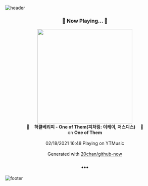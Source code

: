 ![header](https://capsule-render.vercel.app/api?type=wave&height=170&section=header&text=Hi.%20I'm%20SHIFT&fontColor=090707&fontAlignX=45&fontAlignY=65&fontSize=100)

<h3 align="center">🎵 Now Playing... 🎵</h3>
<p align="center">
  <a href="https://music.youtube.com/channel/UCakpJvdXIN9aMOXmuLqQEtQ">
    <img width="300" src="https://lh3.googleusercontent.com/d9OY-IyMDal0uSlI6T6cFXUQ71JjnnqPgY2J2Uw2uxoT-IYlTmq_W2EnrAAcjd_5ZMX7ACJr9qgqNSUK">
  </a>
  <br>
  🎵&nbsp&nbsp&nbsp <b>허클베리피 - One of Them(피처링: 이케이, 저스디스)</b> &nbsp&nbsp&nbsp🎵
  <br>
  on <b>One of Them</b>
  
  <br />
  <br />
  02/18/2021 16:48 Playing on YTMusic
  <br />
  <br />
  Generated with <a href="https://github.com/20chan/github-now">20chan/github-now</a>
</p>

<h3 align="center">•••</h3>

![footer](https://capsule-render.vercel.app/api?type=wave&height=150&section=footer)
